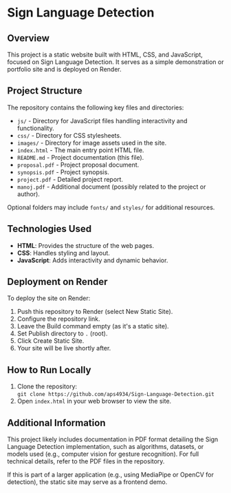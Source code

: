 # Sign Language Detection

## Overview

This project is a static website built with HTML, CSS, and JavaScript, focused on Sign Language Detection. It serves as a simple demonstration or portfolio site and is deployed on Render.

## Project Structure

The repository contains the following key files and directories:

- `js/` - Directory for JavaScript files handling interactivity and functionality.
- `css/` - Directory for CSS stylesheets.
- `images/` - Directory for image assets used in the site.
- `index.html` - The main entry point HTML file.
- `README.md` - Project documentation (this file).
- `proposal.pdf` - Project proposal document.
- `synopsis.pdf` - Project synopsis.
- `project.pdf` - Detailed project report.
- `manoj.pdf` - Additional document (possibly related to the project or author).

Optional folders may include `fonts/` and `styles/` for additional resources.

## Technologies Used

- **HTML**: Provides the structure of the web pages.
- **CSS**: Handles styling and layout.
- **JavaScript**: Adds interactivity and dynamic behavior.

## Deployment on Render

To deploy the site on Render:

1. Push this repository to Render (select New Static Site).
2. Configure the repository link.
3. Leave the Build command empty (as it's a static site).
4. Set Publish directory to `.` (root).
5. Click Create Static Site.
6. Your site will be live shortly after.

## How to Run Locally

1. Clone the repository:  
   `git clone https://github.com/aps4934/Sign-Language-Detection.git`
2. Open `index.html` in your web browser to view the site.

## Additional Information

This project likely includes documentation in PDF format detailing the Sign Language Detection implementation, such as algorithms, datasets, or models used (e.g., computer vision for gesture recognition). For full technical details, refer to the PDF files in the repository.

If this is part of a larger application (e.g., using MediaPipe or OpenCV for detection), the static site may serve as a frontend demo.
